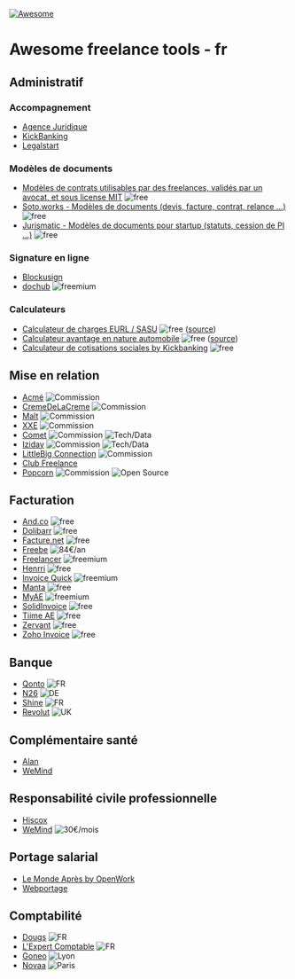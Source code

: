 [![Awesome](https://awesome.re/badge.svg)](https://awesome.re)

# Awesome freelance tools - fr

## Administratif

### Accompagnement

- [Agence Juridique](https://agence-juridique.com)
- [KickBanking](https://www.kickbanking.com/)
- [Legalstart](https://www.legalstart.fr/)

### Modèles de documents

- [Modèles de contrats utilisables par des freelances, validés par un avocat, et sous license MIT](https://github.com/purban/contrats-francais) ![free][free]
- [Soto.works - Modèles de documents (devis, facture, contrat, relance ...)](https://www.soto.works/resourcescenter) ![free][free]
- [Jurismatic - Modèles de documents pour startup (statuts, cession de PI ...)](https://www.jurismatic.com/) ![free][free]

### Signature en ligne

- [Blockusign](https://blockusign.co/)
- [dochub](https://dochub.com/) ![freemium][freemium]

### Calculateurs

- [Calculateur de charges EURL / SASU](http://antoineviau.com/eurl-sasu/) ![free][free] ([source](https://github.com/AntoineViau/eurl-sasu))
- [Calculateur avantage en nature automobile](https://adriantombu.github.io/avantage-nature-auto/) ![free][free] ([source](https://github.com/adriantombu/avantage-nature-auto))
- [Calculateur de cotisations sociales by Kickbanking](https://simulation.kickbanking.com/) ![free][free]

## Mise en relation

- [Acmé](https://www.joinacme.co/) ![Commission](https://badgen.net/badge/Commission/Fixe/yellow)
- [CremeDeLaCreme](https://cremedelacreme.io) ![Commission](https://badgen.net/badge/Commission/15%20%25/orange)
- [Malt](https://www.malt.fr/) ![Commission](https://badgen.net/badge/Commission/10%20%25/orange)
- [XXE](https://www.xxe.fr/) ![Commission][aucune commission]
- [Comet](https://www.comet.co/) ![Commission](https://badgen.net/badge/Commission/15%20%25/orange) ![Tech/Data](https://badgen.net/badge//Tech%2FData/grey)
- [Iziday](https://www.iziday.com/) ![Commission](https://badgen.net/badge/Commission/12%20%25/orange) ![Tech/Data](https://badgen.net/badge//Tech%2FData/grey)
- [LittleBig Connection](https://www.littlebigconnection.com/fr/) ![Commission](https://badgen.net/badge/Commission/Variable/yellow)
- [Club Freelance](https://www.club-freelance.com/fr/)
- [Popcorn](https://popcorn-nantes.github.io/popcorns) ![Commission][aucune commission] ![Open Source](https://badgen.net/badge//Open%20Source/cyan)

## Facturation

- [And.co](https://www.and.co/) ![free][free]
- [Dolibarr](https://www.dolibarr.fr/) ![free][free]
- [Facture.net](https://facture.net) ![free][free]
- [Freebe](https://www.freebe.me/) ![84€/an](https://badgen.net/badge/%2Fan/84%20€/orange)
- [Freelancer](https://freelancer-app.fr/) ![freemium][freemium]
- [Henrri](https://henrri.net) ![free][free]
- [Invoice Quick](https://invoicequick.com/) ![freemium][freemium]
- [Manta](https://manta.life/) ![free][free]
- [MyAE](https://www.myae.fr/) ![freemium][freemium]
- [SolidInvoice](https://solidinvoice.co/) ![free][free]
- [Tiime AE](https://www.tiime-ae.fr/) ![free][free]
- [Zervant](https://www.zervant.com/) ![free][free]
- [Zoho Invoice](https://www.zoho.com/invoice/) ![free][free]

## Banque

- [Qonto](https://qonto.eu/) ![FR](https://badgen.net/badge/Localisation/FR/pink)
- [N26](https://next.n26.com/fr-fr/) ![DE](https://badgen.net/badge/Localisation/DE/yellow)
- [Shine](https://shine.fr/) ![FR](https://badgen.net/badge/Localisation/FR/pink)
- [Revolut](https://www.revolut.com/fr/) ![UK](https://badgen.net/badge/Localisation/UK/yellow)

## Complémentaire santé

- [Alan](https://alan.eu/)
- [WeMind](https://www.wemind.io/)

## Responsabilité civile professionnelle

- [Hiscox](https://www.hiscox.fr/)
- [WeMind](https://www.wemind.io/) ![30€/mois](https://badgen.net/badge/%2Fmois/30%20%E2%82%AC/orange)

## Portage salarial

- [Le Monde Après by OpenWork](https://www.lemonde-apres.com/)
- [Webportage](https://www.webportage.com/)

## Comptabilité

- [Dougs](https://www.dougs.fr/) ![FR](https://badgen.net/badge/Localisation/En%20ligne/cyan)
- [L'Expert Comptable](https://www.l-expert-comptable.com/) ![FR](https://badgen.net/badge/Localisation/En%20ligne/cyan)
- [Goneo](https://www.goneo-expertise.com/) ![Lyon](https://badgen.net/badge/Localisation/Lyon/pink)
- [Novaa](http://www.novaa-expertise.com/) ![Paris](https://badgen.net/badge/Localisation/Paris/pink)

[free]: https://badgen.net/badge//free/green
[freemium]: https://badgen.net/badge//freemium/purple
[aucune commission]: https://badgen.net/badge/Commission/Aucune/green
